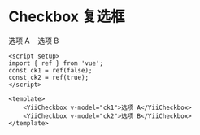 # Checkbox 复选框

<script setup>
import { ref } from 'vue'
const ck1 = ref(false)
const ck2 = ref(true)
</script>

<ClientOnly>
  <div class="demo-line">
    <YiiCheckbox v-model="ck1">选项 A</YiiCheckbox>
    <YiiCheckbox v-model="ck2" style="margin-inline-start:12px">选项 B</YiiCheckbox>
  </div>
</ClientOnly>

```vue
<script setup>
import { ref } from 'vue';
const ck1 = ref(false);
const ck2 = ref(true);
</script>

<template>
    <YiiCheckbox v-model="ck1">选项 A</YiiCheckbox>
    <YiiCheckbox v-model="ck2">选项 B</YiiCheckbox>
</template>
```
